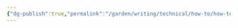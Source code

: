 ```yaml
---
{"dg-publish":true,"permalink":"/garden/writing/technical/how-to/how-to/","pinned":true}
---
```





